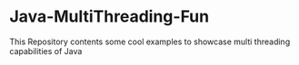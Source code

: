 # Java-MultiThreading-Fun
This Repository contents some cool examples to showcase multi threading capabilities of Java 
